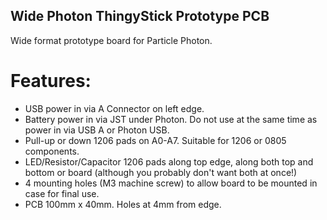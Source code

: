 Wide Photon ThingyStick Prototype PCB
-------------------------------------

Wide format prototype board for Particle Photon.

Features:
=========

* USB power in via A Connector on left edge.
* Battery power in via JST under Photon. Do not use at the same time as power in via USB A or Photon USB.
* Pull-up or down 1206 pads on A0-A7. Suitable for 1206 or 0805 components.
* LED/Resistor/Capacitor 1206 pads along top edge, along both top and bottom or board (although you probably don't want both at once!)
* 4 mounting holes (M3 machine screw) to allow board to be mounted in case for final use.
* PCB 100mm x 40mm. Holes at 4mm from edge.
